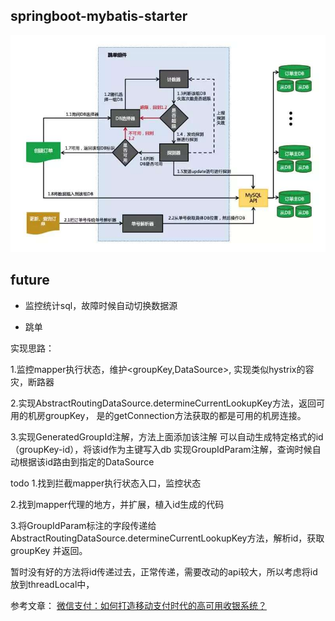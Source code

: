 ## springboot-mybatis-starter


![Alt text](./20170723103201.jpg)

## future

- 监控统计sql，故障时候自动切换数据源


- 跳单




实现思路：

1.监控mapper执行状态，维护<groupKey,DataSource>,
实现类似hystrix的容灾，断路器

2.实现AbstractRoutingDataSource.determineCurrentLookupKey方法，返回可用的机房groupKey，
是的getConnection方法获取的都是可用的机房连接。


3.实现GeneratedGroupId注解，方法上面添加该注解 可以自动生成特定格式的id（groupKey-id），将该id作为主键写入db
实现GroupIdParam注解，查询时候自动根据该id路由到指定的DataSource


todo
1.找到拦截mapper执行状态入口，监控状态


2.找到mapper代理的地方，并扩展，植入id生成的代码

3.将GroupIdParam标注的字段传递给AbstractRoutingDataSource.determineCurrentLookupKey方法，解析id，获取groupKey
并返回。 

暂时没有好的方法将id传递过去，正常传递，需要改动的api较大，所以考虑将id放到threadLocal中，

参考文章：
[微信支付：如何打造移动支付时代的高可用收银系统？](http://mp.weixin.qq.com/s?__biz=MjM5MDE0Mjc4MA==&mid=2650995797&idx=1&sn=cbbf307bb7abff8923af05947ff58f05&chksm=bdbf04068ac88d10a06157721ac466170182d340eb7d966c9f0b11b0f33c265b6829d40a4d29&mpshare=1&scene=1&srcid=0721y6FpiPLbTawKHkKmfWcS#rd)
